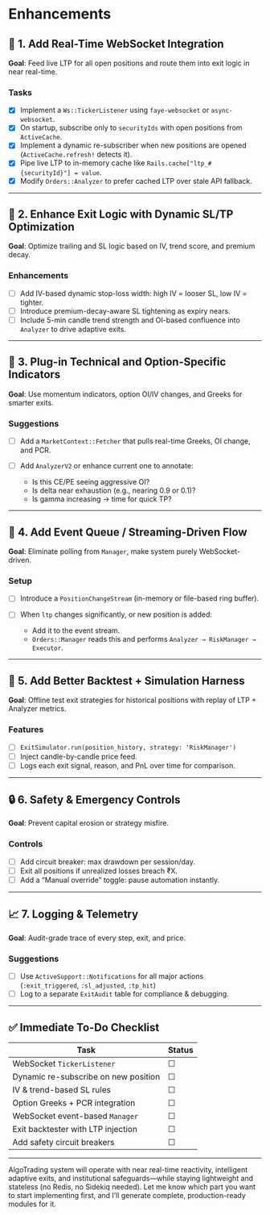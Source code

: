 # Enhancements

## 🔧 1. Add Real-Time WebSocket Integration

**Goal**: Feed live LTP for all open positions and route them into exit logic in near real-time.

### Tasks

* [x] Implement a `Ws::TickerListener` using `faye-websocket` or `async-websocket`.
* [x] On startup, subscribe only to `securityIds` with open positions from `ActiveCache`.
* [x] Implement a dynamic re-subscriber when new positions are opened (`ActiveCache.refresh!` detects it).
* [x] Pipe live LTP to in-memory cache like `Rails.cache["ltp_#{securityId}"] = value`.
* [x] Modify `Orders::Analyzer` to prefer cached LTP over stale API fallback.

---

## 🎯 2. Enhance Exit Logic with Dynamic SL/TP Optimization

**Goal**: Optimize trailing and SL logic based on IV, trend score, and premium decay.

### Enhancements

* [ ] Add IV-based dynamic stop-loss width: high IV = looser SL, low IV = tighter.
* [ ] Introduce premium-decay-aware SL tightening as expiry nears.
* [ ] Include 5-min candle trend strength and OI-based confluence into `Analyzer` to drive adaptive exits.

---

## 🧠 3. Plug-in Technical and Option-Specific Indicators

**Goal**: Use momentum indicators, option OI/IV changes, and Greeks for smarter exits.

### Suggestions

* [ ] Add a `MarketContext::Fetcher` that pulls real-time Greeks, OI change, and PCR.
* [ ] Add `AnalyzerV2` or enhance current one to annotate:

  * Is this CE/PE seeing aggressive OI?
  * Is delta near exhaustion (e.g., nearing 0.9 or 0.1)?
  * Is gamma increasing → time for quick TP?

---

## 🔁 4. Add Event Queue / Streaming-Driven Flow

**Goal**: Eliminate polling from `Manager`, make system purely WebSocket-driven.

### Setup

* [ ] Introduce a `PositionChangeStream` (in-memory or file-based ring buffer).
* [ ] When `ltp` changes significantly, or new position is added:

  * Add it to the event stream.
  * `Orders::Manager` reads this and performs `Analyzer → RiskManager → Executor`.

---

## 🧪 5. Add Better Backtest + Simulation Harness

**Goal**: Offline test exit strategies for historical positions with replay of LTP + Analyzer metrics.

### Features

* [ ] `ExitSimulator.run(position_history, strategy: 'RiskManager')`
* [ ] Inject candle-by-candle price feed.
* [ ] Logs each exit signal, reason, and PnL over time for comparison.

---

## 🔒 6. Safety & Emergency Controls

**Goal**: Prevent capital erosion or strategy misfire.

### Controls

* [ ] Add circuit breaker: max drawdown per session/day.
* [ ] Exit all positions if unrealized losses breach ₹X.
* [ ] Add a “Manual override” toggle: pause automation instantly.

---

## 📈 7. Logging & Telemetry

**Goal**: Audit-grade trace of every step, exit, and price.

### Suggestions

* [ ] Use `ActiveSupport::Notifications` for all major actions (`:exit_triggered`, `:sl_adjusted`, `:tp_hit`)
* [ ] Log to a separate `ExitAudit` table for compliance & debugging.

---

## ✅ Immediate To-Do Checklist

| Task                                 | Status |
| ------------------------------------ | ------ |
| WebSocket `TickerListener`           | ☐      |
| Dynamic re-subscribe on new position | ☐      |
| IV & trend-based SL rules            | ☐      |
| Option Greeks + PCR integration      | ☐      |
| WebSocket event-based `Manager`      | ☐      |
| Exit backtester with LTP injection   | ☐      |
| Add safety circuit breakers          | ☐      |

---

AlgoTrading system will operate with near real-time reactivity, intelligent adaptive exits, and institutional safeguards—while staying lightweight and stateless (no Redis, no Sidekiq needed). Let me know which part you want to start implementing first, and I’ll generate complete, production-ready modules for it.
